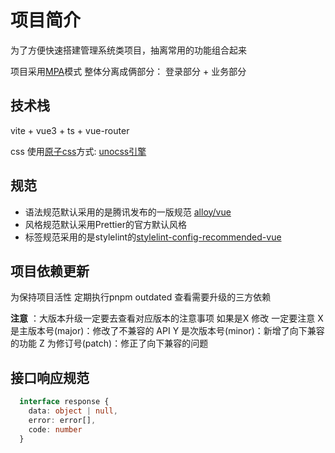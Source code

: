 # 项目简介

为了方便快速搭建管理系统类项目，抽离常用的功能组合起来

项目采用[MPA](https://juejin.cn/post/7018876571658223623)模式 整体分离成俩部分： 登录部分 + 业务部分
 
## 技术栈

vite + vue3 + ts + vue-router

css 使用[原子css](https://antfu.me/posts/reimagine-atomic-css-zh)方式: [unocss引擎](https://github.com/unocss/unocss)


## 规范

   - 语法规范默认采用的是腾讯发布的一版规范 [alloy/vue](https://github.com/AlloyTeam/eslint-config-alloy/blob/master/README.zh-CN.md)
   - 风格规范默认采用Prettier的官方默认风格
   - 标签规范采用的是stylelint的[stylelint-config-recommended-vue](https://github.com/ota-meshi/stylelint-config-recommended-vue)
   

## 项目依赖更新

  为保持项目活性 定期执行pnpm outdated 查看需要升级的三方依赖

**注意**
：大版本升级一定要去查看对应版本的注意事项
如果是X 修改 一定要注意
X 是主版本号(major)：修改了不兼容的 API
Y 是次版本号(minor)：新增了向下兼容的功能
Z 为修订号(patch)：修正了向下兼容的问题



## 接口响应规范
```typescript
  interface response {
    data: object | null,
    error: error[],
    code: number
  }
```